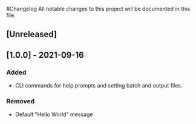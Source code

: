 #Changelog
All notable changes to this project will be documented in this file.

## [Unreleased]

## [1.0.0] - 2021-09-16
### Added 
 - CLI commands for help prompts and setting batch and output files.

### Removed
 - Default "Hello World" message
